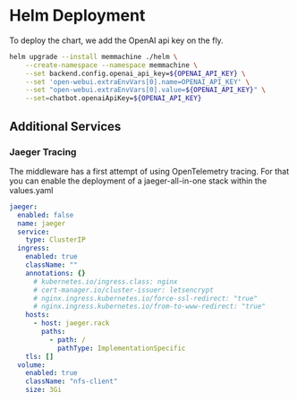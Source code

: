 # Helm Deployment

To deploy the chart, we add the OpenAI api key on the fly.

```bash
helm upgrade --install memmachine ./helm \
    --create-namespace --namespace memmachine \
    --set backend.config.openai_api_key=${OPENAI_API_KEY} \
    --set 'open-webui.extraEnvVars[0].name=OPENAI_API_KEY' \
    --set "open-webui.extraEnvVars[0].value=${OPENAI_API_KEY}" \
    --set=chatbot.openaiApiKey=${OPENAI_API_KEY}
```

## Additional Services

### Jaeger Tracing

The middleware has a first attempt of using OpenTelemetry tracing. For that you can enable the deployment of a jaeger-all-in-one stack within the values.yaml

```yaml
jaeger:
  enabled: false
  name: jaeger
  service:
    type: ClusterIP
  ingress:
    enabled: true
    className: ""
    annotations: {}
      # kubernetes.io/ingress.class: nginx
      # cert-manager.io/cluster-issuer: letsencrypt
      # nginx.ingress.kubernetes.io/force-ssl-redirect: "true"
      # nginx.ingress.kubernetes.io/from-to-www-redirect: "true"
    hosts:
      - host: jaeger.rack
        paths:
          - path: /
            pathType: ImplementationSpecific
    tls: []
  volume:
    enabled: true
    className: "nfs-client"
    size: 3Gi
```